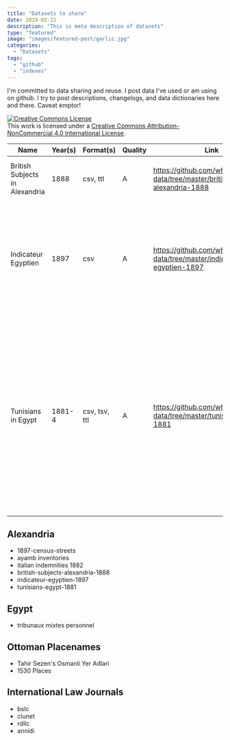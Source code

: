 ```yaml
---
title: "Datasets to share"
date: 2019-02-15
description: "This is meta description of datasets"
type: "featured"
image: "images/featured-post/garlic.jpg"
categories:
  - "Datasets"
tags:
  - "github"
  - "indexes"
---
```


I'm committed to data sharing and reuse. I post data I've used or am using on github. I try to post descriptions, changelogs, and data dictionaries here and there. Caveat emptor!

<a rel="license" href="http://creativecommons.org/licenses/by-nc/4.0/"><img alt="Creative Commons License" style="border-width:0" src="https://i.creativecommons.org/l/by-nc/4.0/88x31.png" /></a><br />This <span xmlns:dct="http://purl.org/dc/terms/" href="http://purl.org/dc/dcmitype/Text" rel="dct:type">work</span> is licensed under a <a rel="license" href="http://creativecommons.org/licenses/by-nc/4.0/">Creative Commons Attribution-NonCommercial 4.0 International License</a>.


 Name | Year(s) | Format(s) | Quality | Link | Source   
|---|---|---|---|---|---|
| British Subjects in Alexandria | 1888    | csv, ttl      | A       | https://github.com/whanley/names-data/tree/master/british-subjects-alexandria-1888 | National Archives of the United Kingdom, FO 881/5968                                                                                                                                                                                                               |
| Indicateur Egyptien            | 1897    | csv           | A       | https://github.com/whanley/names-data/tree/master/indicateur-egyptien-1897         | [Poffandi, Stefano G., ed. *1897 Indicateur Égyptien Administratif et Commercial*. 11th ed. (Alexandria: Imprimerie Générale, 1896)](https://gallica.bnf.fr/ark:/12148/bpt6k58024532)                                                                              |
| Tunisians in Egypt             | 1881-4  | csv, tsv, ttl | A       | https://github.com/whanley/names-data/tree/master/tunisians-egypt-1881             | Filib Jallad, Qamus al-idarah wa-al-qadaʾ, 3rd ed. (Cairo: Matbaʿat Dar al-Kutub wa-al-Wathaʾiq al-Qawmiyah, 2003), 2:296–300;  Ministère des Affaires Étrangères, Centre des Archives Diplomatiques de Nantes - Fonds Alexandrie: Recensement—Tunisiens 69/69–73. |


## Alexandria
- 1897-census-streets
- ayamb inventories
- italian indemnities 1882
- british-subjects-alexandria-1888
- indicateur-egyptien-1897
- tunisians-egypt-1881

## Egypt
- tribunaux mixtes personnel

## Ottoman Placenames
- Tahir Sezen's Osmanli Yer Adlari
- 1530 Places

## International Law Journals
- bslc
- clunet
- rdilc
- annidi
